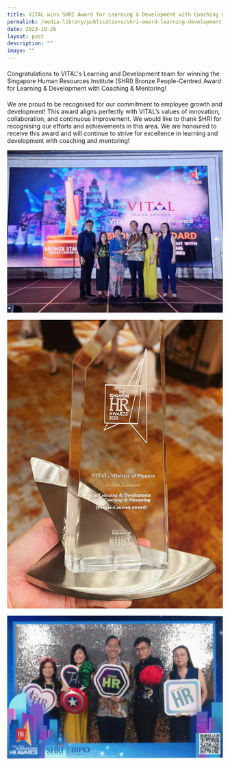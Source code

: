 ```yaml
---
title: VITAL wins SHRI Award for Learning & Development with Coaching & Mentoring
permalink: /media-library/publications/shri-award-learning-development-coaching-mentoring/
date: 2023-10-26
layout: post
description: ""
image: ""
---
```

<p style="font-size: 20px;color:#585858;text-align:justify;">
	
Congratulations to VITAL's Learning and Development team for winning the Singapore Human Resources Institute (SHRI) Bronze People-Centred Award for Learning &amp; Development with Coaching &amp; Mentoring!
	
</p>

<p style="font-size: 20px;color:#585858;text-align:justify;">
	
We are proud to be recognised for our commitment to employee growth and development! This award aligns perfectly with VITAL’s values of innovation, collaboration, and continuous improvement. We would like to thank SHRI for recognising our efforts and achievements in this area. We are honoured to receive this award and will continue to strive for excellence in learning and development with coaching and mentoring!
	
</p>

![](/images/mtxx_mh20231026_141128355.jpg)

![](/images/mtxx_mh20231026_141202286.jpg)

![](/images/mtxx_mh20231026_141015202.jpg)